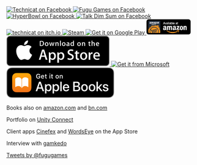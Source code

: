<!-- Facebook pages -->

<a href="http://technicat.cafe/">
  <img alt="Technicat on Facebook"
       src="images/technicat/TechnicatLogo480x320.png" height="70"/>
</a>
<a href="http://fugugames.com/">
  <img alt="Fugu Games on Facebook"
       src="images/fugugames/FUGUlogo_Front_mark.jpg" height="60"/>
</a>   
<a href="http://hyperbowl.rocks/">
  <img alt="HyperBowl on Facebook"
       src="images/hyperbowl/3d-rendered-hyperbowl.jpg" height="50"/>
</a>
 <a href="http://talkdimsum.com/">
  <img alt="Talk Dim Sum on Facebook"
       src="images/talkdimsum/if_dim_sum_353267_512.png" height="50"/>
</a>

<!-- 

<a href="https://www.amazon.com/Learn-Unity-Development-Technology-Action/dp/1430248750">
  <img alt="Learn Unity 4 for iOS Game Development"
       src="images/books/learnunity.jpg" height="100"/>
</a>
<a href="https://www.amazon.com/Learn-Unity-2017-Game-Development/dp/1484231732">
  <img alt="Learn Unity 2017 for iOS Game Development"
       src="images/books/learnunity2017.jpg" height="100"/>
</a>
<a href="https://www.amazon.com/Technicat-Software-Philip-Chu-ebook/dp/B00703SOLC">
  <img alt="Technicat on Software on Amazon.com"
       src="images/books/techsoft.jpg" height="100"/>
</a>
<a href="https://www.barnesandnoble.com/w/technicat-on-software-phil-chu/1108218697?ean=2940013757424">
  <img alt="Technicat on Software on BN.com"
       src="images/books/bn.jpg" height="100"/>
</a> -->


<a href="http://technicat.itch.io">
  <img alt="technicat on itch.io"
       src="images/badges/itchio/logo_transparent.png" height="40"/>
</a>
<a href="https://store.steampowered.com/app/847530/HyperBowl/">
  <img alt="Steam"
       src="images/badges/steam.png" height="40" />
</a>

<a href="https://play.google.com/store/apps/developer?id=Technicat+LLC">
  <img alt="Get it on Google Play"
       src="images/badges/en_badge_web_generic.png" height="40" />
</a>
<a href="https://smile.amazon.com/Technicat-LLC-HyperBowl-Pro/dp/B005V1SIVQ">
  <img alt="Amazon Appstore"
       src="images/badges/amazon/amazon-underground-app-us-black.png" height="40" />
</a>

<a href="https://itunes.apple.com/us/developer/technicat-llc/id295241742">
  <img alt="Download on the Mac App Store"
       src="images/badges/apple/Download_on_the_App_Store_Badge_US-UK_135x40.svg" />
</a>
<a href="https://www.microsoft.com/store/apps/9nblggh2sppf?ocid=badge">
  <img src="https://assets.windowsphone.com/85864462-9c82-451e-9355-a3d5f874397a/English_get-it-from-MS_InvariantCulture_Default.png" alt="Get it from Microsoft" height="40" />
</a>

<a href="https://itunes.apple.com/us/book/technicat-on-software/id1281141151?mt=11">
  <img alt="Download on the Apple Book Store"
       src="images/badges/apple/US_UK_Apple_Books_Badge_Get_RGB_071818.svg" />
</a>

Books also on [amazon.com](https://smile.amazon.com/author/philchu) and [bn.com](https://www.barnesandnoble.com/s/%22Philip%20Chu%22?Ntk=P_key_Contributor_List&Ns=P_Sales_Rank&Ntx=mode+matchall)


Portfolio on [Unity Connect](http://omoapps.com)

Client apps <a href="https://itunes.apple.com/us/app/cinefex/id512379220">Cinefex</a> and <a href="https://itunes.apple.com/us/app/wordseye/id935738913">WordsEye</a> on the App Store


<!-- and [bn.com](https://www.barnesandnoble.com/s/%22Philip%20Chu%22?Ntk=P_key_Contributor_List&Ns=P_Sales_Rank&Ntx=mode+matchall) -->

Interview with [gamkedo](http://po.st/rrNbD5)
<!-- (also on [iTunes](https://itunes.apple.com/us/podcast/phil-chu/id1006574766?i=1000352808460)) -->

<!-- a href="https://www.buymeacoffee.com/technicat" target="_blank"><img src="https://www.buymeacoffee.com/assets/img/custom_images/orange_img.png" alt="Buy Me A Coffee" style="height: auto !important;width: auto !important;" ></a -->

<a class="twitter-timeline" data-dnt="true" href="https://twitter.com/fugugames" data-widget-id="347186558539026432">Tweets by @fugugames</a> <script>!function(d,s,id){var js,fjs=d.getElementsByTagName(s)[0],p=/^http:/.test(d.location)?'http':'https';if(!d.getElementById(id)){js=d.createElement(s);js.id=id;js.src=p+"://platform.twitter.com/widgets.js";fjs.parentNode.insertBefore(js,fjs);}}(document,"script","twitter-wjs");</script>
